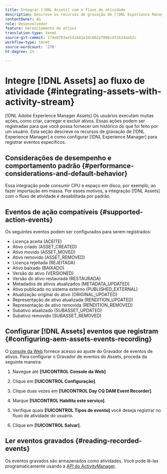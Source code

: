 ```yaml
---
title: Integrar [!DNL Assets] com o fluxo de atividade
description: Descreve os recursos de gravação de [!DNL Experience Manager] e como configurá-la para registrar eventos específicos.
contentOwner: AG
role: Desenvolvedor
feature: Gerenciamento de ativos
translation-type: tm+mt
source-git-commit: 174e0703ae541641e3dc602e700bcd31624ae62c
workflow-type: tm+mt
source-wordcount: '270'
ht-degree: 1%

---
```



# Integre [!DNL Assets] ao fluxo de atividade {#integrating-assets-with-activity-stream}

[!DNL Adobe Experience Manager Assets] Os usuários executam muitas ações, como criar, carregar e excluir ativos. Essas ações podem ser registradas para que você possa fornecer um histórico do que foi feito por um usuário. Esta seção descreve os recursos de gravação de [!DNL Experience Manager] e como configurar [!DNL Experience Manager] para registrar eventos específicos.

## Considerações de desempenho e comportamento padrão {#performance-considerations-and-default-behavior}

Essa integração pode consumir CPU e espaço em disco, por exemplo, ao fazer importação em massa. Por esses motivos, a integração [!DNL Assets] com o fluxo de atividade é desabilitada por padrão.

## Eventos de ação compatíveis {#supported-action-events}

Os seguintes eventos podem ser configurados para serem registrados:

* Licença aceita (ACEITE)
* Ativo criado (ASSET_CREATED)
* Ativo movido (ASSET_MOVED)
* Ativo removido (ASSET_REMOVED)
* Licença rejeitada (REJEITADA)
* Ativo baixado (BAIXADO)
* Versão do ativo (VERSIONED)
* Versão do ativo restaurada (RESTAURADA)
* Metadados de ativos atualizados (METADATA_UPDATED)
* Ativo publicado no sistema externo (PUBLISHED_EXTERNAL)
* Atualização original do ativo (ORIGINAL_UPDATED)
* Representação de ativo atualizada (RENDITION_UPDATED)
* Representação de ativo removida (RENDITION_REMOVED)
* Subativo atualizado (SUBASSET_UPDATED)
* Subativo removido (SUBASSET_REMOVED)

## Configurar [!DNL Assets] eventos que registram {#configuring-aem-assets-events-recording}

O [console da Web](/help/sites-deploying/configuring-osgi.md) fornece acesso ao ajuste do Gravador de eventos de ativos. Para configurar o Gravador de eventos do Assets, proceda da seguinte maneira:

1. Navegue até **[!UICONTROL Console da Web]**

1. Clique em **[!UICONTROL Configuração]**.

1. Clique duas vezes em **[!UICONTROL Day CQ DAM Event Recorder]**.

1. Marque **[!UICONTROL Habilita este serviço]**.

1. Verifique quais **[!UICONTROL Tipos de evento]** você deseja registrar no fluxo de atividade do usuário.

1. Clique em **[!UICONTROL Salvar]**.

## Ler eventos gravados {#reading-recorded-events}

Os eventos gravados são armazenados como atividades. Você pode lê-las programaticamente usando a [API do ActivityManager](https://helpx.adobe.com/experience-manager/6-5/sites/developing/using/reference-materials/javadoc/com/adobe/granite/activitystreams/ActivityManager.html).

